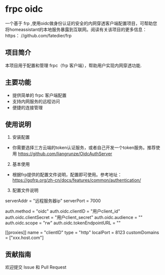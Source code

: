# frpc oidc
一个基于 frp ,使用oidc做身份认证的安全的内网穿透客户端配置项目，可帮助您将homeassistant的本地服务暴露到互联网。阅读有关该项目的更多信息： https： //github.com/fatedier/frp

## 项目简介
本项目用于配置和管理 frpc（frp 客户端），帮助用户实现内网穿透功能.

## 主要功能
- 提供简单的 frpc 客户端配置
- 支持内网服务的远程访问
- 便捷的连接管理

## 使用说明
1. 安装配置
- 你需要选择三方云端的token认证服务，或者自己开发一个token服务。推荐使用 https://github.com/liangrunze/OidcAuthServer

2. 基本使用
- 根据frp提供的配置文件说明，配置即可使用。参考地址：https://gofrp.org/zh-cn/docs/features/common/authentication/

3. 配置文件说明
> 
serverAddr = "远程服务器ip"
serverPort = 7000

auth.method = "oidc"
auth.oidc.clientID = "用户client_id"
auth.oidc.clientSecret = "用户client_secret"
auth.oidc.audience = ""
auth.oidc.scope = "rw"
auth.oidc.tokenEndpointURL = ""

[[proxies]]
name = "clientID"
type = "http"
localPort = 8123
customDomains = ["xxx.host.com"]

## 贡献指南
欢迎提交 Issue 和 Pull Request
